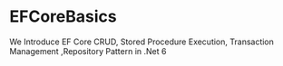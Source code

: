 # EFCoreBasics
We Introduce EF Core CRUD, Stored Procedure Execution, Transaction Management ,Repository Pattern in .Net 6
